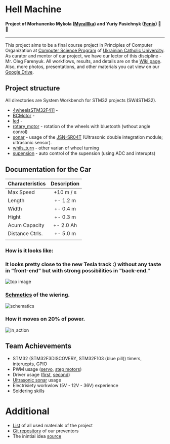 # Hell Machine

#### Project of Morhunenko Mykola ([Myralllka](https://github.com/Myralllka)) and Yuriy Pasichnyk ([Fenix](https://github.com/Fenix-125)) :ant: :wave:
---

  This project aims to be a final course project in Principles of Computer Organization at [Computer Science Program](http://cs.ucu.edu.ua/en/) of [Ukrainian Catholic Univercity](https://ucu.edu.ua/en/). As curator and mentor of our project, we have our lector of this discipline - Mr. Oleg Farenyuk. All workflows, results, and details are on the [Wiki page](https://github.com/Myralllka/hell_machine/wiki). Also, more photos, presentations, and other materials you cat view on our [Google Drive](https://drive.google.com/open?id=1ABIGUnLVCTMDhI9LD8ZWX-bDr1mLIJnS).

## Project structure
All directories are System Workbench for STM32 projects (SW4STM32).

* [4wheelsSTM32F411](https://github.com/Myralllka/hell_machine/tree/master/4wheelsSTM32F411) - 
* [BCMotor](https://github.com/Myralllka/hell_machine/tree/master/BCMotor) - 
* [led](https://github.com/Myralllka/hell_machine/tree/master/led) - 
* [rotary_motor](https://github.com/Myralllka/hell_machine/tree/master/rotary_motor) - rotation of the wheels with bluetooth (wthout angle conrol)
* [sonar](https://github.com/Myralllka/hell_machine/tree/master/sonar) - usage of the [JSN-SR04T](https://www.roboter-bausatz.de/media/pdf/83/0f/93/JSN-SR04T_outputmode.pdf) (Ultrasonic double integration module; ultrasonic sensor).
* [whils_turn](https://github.com/Myralllka/hell_machine/tree/master/whils_turn) - other varian of wheel turning
* [supension](https://github.com/Myralllka/hell_machine/tree/master/supension) - auto control of the supension (using ADC and interupts)

## Documentation for the Car
| Characteristics | Description |
| --------------- | :---------: |
| Max Speed       | +10 m / s   |
| Length          | +- 1.2 m    |
| Width           | +- 0.4 m    |
| Hight           | +- 0.3 m    |
| Acum Capacity   | +- 2.0 Ah   |
| Distance Ctrls. | +- 5.0 m    |
|                 |             |

### How is it looks like:
### It looks pretty close to the new Tesla track :) without any taste in "front-end" but with strong possibilities in "back-end."<br>
![top image](https://drive.google.com/file/d/1U94w5piADHNLzKi0OwvMuK8d6Tnl2rWY/view?usp=sharing)
### [Schmetics](https://github.com/Myralllka/hell_machine/blob/master/schematic_hell_machine_wiring.pdf) of the wiering.<br>
![schematics](https://user-images.githubusercontent.com/44115554/71449843-2a1ad780-275f-11ea-8a52-69982922a718.png)
### How it moves on 20% of power.<br>
![in_action](https://user-images.githubusercontent.com/44115554/71450255-f6dc4680-2766-11ea-945c-3368f94b8e9e.gif)


<!--### What is inside:
<!-- Description and specifications of all elements on the schematic -->
<!-- #### Motors & Drivers:
There are two types of motors inside: four Brushless DC motors inside wheels and two DC motors for turning the front and back will-pairs independently. Motors inside wheels are just simple BLDC from the hoverboard.<br>
And [here](http://www.handsontec.com/dataspecs/L298N%20Motor%20Driver.pdf) is the datasheet for the driver used to rotate the motor.
<!--
#### Encoders:
Not supported yet
<!--
#### Logic:
Not supported yet
<!--
#### Sensors:
Not supported yet
<!--
#### Power:
We have two batteries 36V for BLDC motors in the wheels and two batteries 12V for everything else.
<!--
#### Magic things(in plans to understand)
Not supported yet
___
<!--
#### ROS
We started working with the Robotic Operation System. -->


## Team Achievements
- STM32 (STM32F3DISCOVERY, STM32F103 (blue pill)) timers, interucpts, GPIO
- PWM usage ([servo](http://www.ee.ic.ac.uk/pcheung/teaching/DE1_EE/stores/sg90_datasheet.pdf), [step motors](http://eeshop.unl.edu/pdf/Stepper+Driver.pdf))
- Driver usage ([first](http://grauonline.de/wordpress/?page_id=3122), [second](https://ru.aliexpress.com/item/32950460565.html?spm=a2g0o.detail.1000014.33.280374eaN0gGtG&gps-id=pcDetailBottomMoreOtherSeller&scm=1007.13338.128125.0&scm_id=1007.13338.128125.0&scm-url=1007.13338.128125.0&pvid=e700e67a-c0ac-406b-9729-c6caa390c35d))
- [Ultrasonic sonar](https://www.roboter-bausatz.de/media/pdf/83/0f/93/JSN-SR04T_outputmode.pdf) usage
- Electrisiety workwlow (5V - 12V - 36V) experience
- Soldering skills

# Additional
* [List](https://github.com/Myralllka/hell_machine/wiki/Materials-List) of all used materials of the project<br>
* [Git repository](https://github.com/ucuapps/robert_the_robot) of our preventors<br>
* The inintial idea [source](https://github.com/NiklasFauth/hoverboard-firmware-hack)<br>
